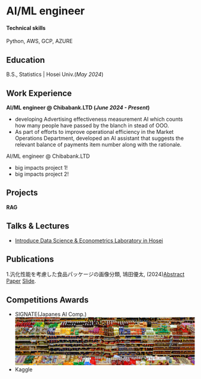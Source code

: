 # AI/ML engineer

#### Technical skills
Python, AWS, GCP, AZURE

## Education 
B.S., Statistics | Hosei Univ.(_May 2024_)

## Work Experience
**AI/ML engineer @ Chibabank.LTD (_June 2024 - Present_)**
- developing Advertising effectiveness measurement AI which counts how many people have passed by the blanch in stead of OOO.
- As part of efforts to improve operational efficiency in the Market Operations Department, developed an AI assistant that suggests the relevant balance of payments item number along with the rationale.

AI/ML engineer @ Chibabank.LTD
- big impacts project 1!
- big impacts project 2!

## Projects
**RAG**

## Talks & Lectures
- [Introduce Data Science & Econometrics Laboratory in Hosei](https://www.youtube.com/watch?v=E-qVjWBCrug&t=257s)
## Publications
1.汎化性能を考慮した食品パッケージの画像分類, 鴇田優太, (2024)[Abstract](/assets/img/20X4110-0.pdf) [Paper](/assets/img/20X4110-1.pdf) [Slide](/assets/img/20X4110-2.pdf).

## Competitions Awards
- SIGNATE(Japanes AI Comp.)
![comp1](/assets/img/tokita_compe.png)
- Kaggle
